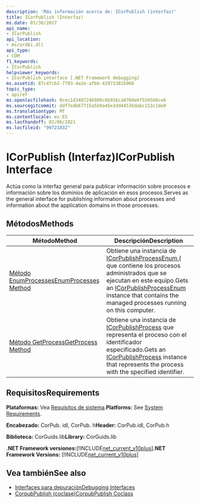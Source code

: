 ```yaml
---
description: 'Más información acerca de: ICorPublish (interfaz)'
title: ICorPublish (Interfaz)
ms.date: 03/30/2017
api_name:
- ICorPublish
api_location:
- mscordbi.dll
api_type:
- COM
f1_keywords:
- ICorPublish
helpviewer_keywords:
- ICorPublish interface [.NET Framework debugging]
ms.assetid: 87c4fcb2-7703-4a2e-afb6-42973381b960
topic_type:
- apiref
ms.openlocfilehash: 0cec1d3407246989c6b916ca0760e6f556566ce6
ms.sourcegitcommit: ddf7edb67715a5b9a45e3dd44536dabc153c1de0
ms.translationtype: MT
ms.contentlocale: es-ES
ms.lasthandoff: 02/06/2021
ms.locfileid: "99721832"
---
```

# <a name="icorpublish-interface"></a><span data-ttu-id="f1675-103">ICorPublish (Interfaz)</span><span class="sxs-lookup"><span data-stu-id="f1675-103">ICorPublish Interface</span></span>

<span data-ttu-id="f1675-104">Actúa como la interfaz general para publicar información sobre procesos e información sobre los dominios de aplicación en esos procesos.</span><span class="sxs-lookup"><span data-stu-id="f1675-104">Serves as the general interface for publishing information about processes and information about the application domains in those processes.</span></span>  
  
## <a name="methods"></a><span data-ttu-id="f1675-105">Métodos</span><span class="sxs-lookup"><span data-stu-id="f1675-105">Methods</span></span>  
  
|<span data-ttu-id="f1675-106">Método</span><span class="sxs-lookup"><span data-stu-id="f1675-106">Method</span></span>|<span data-ttu-id="f1675-107">Descripción</span><span class="sxs-lookup"><span data-stu-id="f1675-107">Description</span></span>|  
|------------|-----------------|  
|[<span data-ttu-id="f1675-108">Método EnumProcesses</span><span class="sxs-lookup"><span data-stu-id="f1675-108">EnumProcesses Method</span></span>](icorpublish-enumprocesses-method.md)|<span data-ttu-id="f1675-109">Obtiene una instancia de [ICorPublishProcessEnum (](icorpublishprocessenum-interface.md) que contiene los procesos administrados que se ejecutan en este equipo.</span><span class="sxs-lookup"><span data-stu-id="f1675-109">Gets an [ICorPublishProcessEnum](icorpublishprocessenum-interface.md) instance that contains the managed processes running on this computer.</span></span>|  
|[<span data-ttu-id="f1675-110">Método GetProcess</span><span class="sxs-lookup"><span data-stu-id="f1675-110">GetProcess Method</span></span>](icorpublish-getprocess-method.md)|<span data-ttu-id="f1675-111">Obtiene una instancia de [ICorPublishProcess](icorpublishprocess-interface.md) que representa el proceso con el identificador especificado.</span><span class="sxs-lookup"><span data-stu-id="f1675-111">Gets an [ICorPublishProcess](icorpublishprocess-interface.md) instance that represents the process with the specified identifier.</span></span>|  
  
## <a name="requirements"></a><span data-ttu-id="f1675-112">Requisitos</span><span class="sxs-lookup"><span data-stu-id="f1675-112">Requirements</span></span>  

 <span data-ttu-id="f1675-113">**Plataformas:** Vea [Requisitos de sistema](../../get-started/system-requirements.md).</span><span class="sxs-lookup"><span data-stu-id="f1675-113">**Platforms:** See [System Requirements](../../get-started/system-requirements.md).</span></span>  
  
 <span data-ttu-id="f1675-114">**Encabezado:** CorPub. idl, CorPub. h</span><span class="sxs-lookup"><span data-stu-id="f1675-114">**Header:** CorPub.idl, CorPub.h</span></span>  
  
 <span data-ttu-id="f1675-115">**Biblioteca:** CorGuids.lib</span><span class="sxs-lookup"><span data-stu-id="f1675-115">**Library:** CorGuids.lib</span></span>  
  
 <span data-ttu-id="f1675-116">**.NET Framework versiones:**[!INCLUDE[net_current_v10plus](../../../../includes/net-current-v10plus-md.md)]</span><span class="sxs-lookup"><span data-stu-id="f1675-116">**.NET Framework Versions:** [!INCLUDE[net_current_v10plus](../../../../includes/net-current-v10plus-md.md)]</span></span>  
  
## <a name="see-also"></a><span data-ttu-id="f1675-117">Vea también</span><span class="sxs-lookup"><span data-stu-id="f1675-117">See also</span></span>

- [<span data-ttu-id="f1675-118">Interfaces para depuración</span><span class="sxs-lookup"><span data-stu-id="f1675-118">Debugging Interfaces</span></span>](debugging-interfaces.md)
- [<span data-ttu-id="f1675-119">CorpubPublish (coclase)</span><span class="sxs-lookup"><span data-stu-id="f1675-119">CorpubPublish Coclass</span></span>](corpubpublish-coclass.md)

